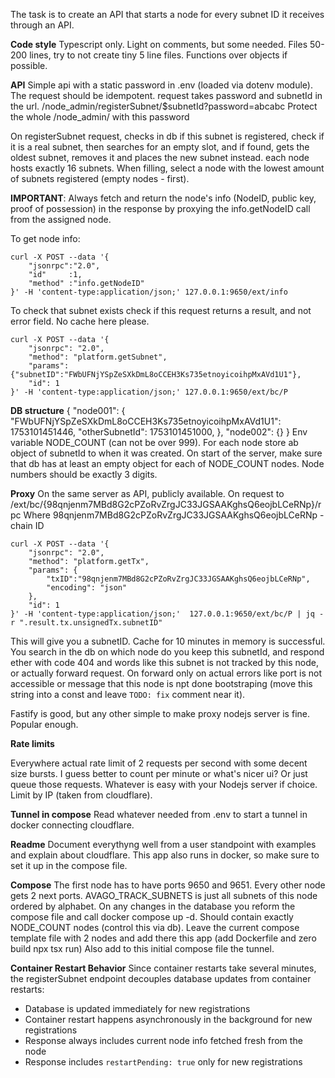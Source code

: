 The task is to create an API that starts a node for every subnet ID it receives through an API.

**Code style**
Typescript only. Light on comments, but some needed. Files 50-200 lines, try to not create tiny 5 line files. Functions over objects if possible. 

**API**
Simple api with a static password in .env (loaded via dotenv module).
The request should be idempotent. request takes password and subnetId in the url.
/node_admin/registerSubnet/$subnetId?password=abcabc
Protect the whole /node_admin/ with this password

On registerSubnet request, checks in db if this subnet is registered, check if it is a real subnet, then searches for an empty slot, and if found, gets the oldest subnet, removes it and places the new subnet instead. each node hosts exactly 16 subnets. When filling, select a node with the lowest amount of subnets registered (empty nodes - first).

**IMPORTANT**: Always fetch and return the node's info (NodeID, public key, proof of possession) in the response by proxying the info.getNodeID call from the assigned node.

To get node info:
```
curl -X POST --data '{
    "jsonrpc":"2.0",
    "id"     :1,
    "method" :"info.getNodeID"
}' -H 'content-type:application/json;' 127.0.0.1:9650/ext/info
```

To check that subnet exists check if this request returns a result, and not error field. No cache here please. 
```
curl -X POST --data '{
    "jsonrpc": "2.0",
    "method": "platform.getSubnet",
    "params": {"subnetID":"FWbUFNjYSpZeSXkDmL8oCCEH3Ks735etnoyicoihpMxAVd1U1"},
    "id": 1
}' -H 'content-type:application/json;' 127.0.0.1:9650/ext/bc/P 
```

**DB structure**
{
    "node001": {
        "FWbUFNjYSpZeSXkDmL8oCCEH3Ks735etnoyicoihpMxAVd1U1": 1753101451446,
        "otherSubnetId": 1753101451000,
    },
    "node002": {}
}
Env variable NODE_COUNT (can not be over 999). For each node store ab object of subnetId to when it was created.
On start of the server, make sure that db has at least an empty object for each of NODE_COUNT nodes. Node numbers should be exactly 3 digits.


**Proxy**
On the same server as API, publicly available. 
On request to /ext/bc/{98qnjenm7MBd8G2cPZoRvZrgJC33JGSAAKghsQ6eojbLCeRNp}/rpc
Where 98qnjenm7MBd8G2cPZoRvZrgJC33JGSAAKghsQ6eojbLCeRNp - chain ID
```
curl -X POST --data '{
    "jsonrpc": "2.0",
    "method": "platform.getTx",
    "params": {
        "txID":"98qnjenm7MBd8G2cPZoRvZrgJC33JGSAAKghsQ6eojbLCeRNp",
        "encoding": "json"
    },
    "id": 1
}' -H 'content-type:application/json;'  127.0.0.1:9650/ext/bc/P | jq -r ".result.tx.unsignedTx.subnetID"
```
This will give you a subnetID. Cache for 10 minutes in memory is successful. You search in the db on which node do you keep this subnetId, and respond ether with code 404 and words like this subnet is not tracked by this node, or actually forward request. On forward only on actual errors like port is not accessible or message that this node is npt done bootstraping (move this string into a const and leave `TODO: fix` comment near it).

Fastify is good, but any other simple to make proxy nodejs server is fine.  Popular enough.


**Rate limits**

Everywhere actual rate limit of 2 requests per second with some decent size bursts. I guess better to count per minute or what's nicer ui? Or just queue those requests. Whatever is easy with your Nodejs server if choice. 
Limit  by IP (taken from cloudflare).

**Tunnel in compose**
Read whatever needed from .env to start a tunnel in docker connecting cloudflare. 

**Readme**
Document everythyng well from a user standpoint with examples and explain about cloudflare. This app also runs in docker, so make sure to set it up in the compose file. 

**Compose**
The first node has to have ports 9650 and 9651. Every other node gets 2 next ports. AVAGO_TRACK_SUBNETS is just all subnets of this node ordered by alphabet. On any changes in the database you reform the compose file and call docker compose up -d. Should contain exactly NODE_COUNT nodes (control this via db). Leave the current compose template file with 2 nodes and add there this app (add Dockerfile and zero build npx tsx run) Also add to this initial compose file the tunnel.

**Container Restart Behavior**
Since container restarts take several minutes, the registerSubnet endpoint decouples database updates from container restarts:
- Database is updated immediately for new registrations
- Container restart happens asynchronously in the background for new registrations
- Response always includes current node info fetched fresh from the node
- Response includes `restartPending: true` only for new registrations
